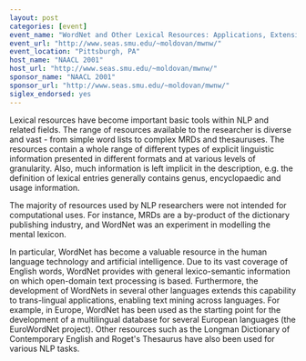 ```yaml
---
layout: post
categories: [event]
event_name: "WordNet and Other Lexical Resources: Applications, Extensions and Customizations"
event_url: "http://www.seas.smu.edu/~moldovan/mwnw/"
event_location: "Pittsburgh, PA"
host_name: "NAACL 2001"
host_url: "http://www.seas.smu.edu/~moldovan/mwnw/"
sponsor_name: "NAACL 2001"
sponsor_url: "http://www.seas.smu.edu/~moldovan/mwnw/"
siglex_endorsed: yes
---
```

Lexical resources have become important basic tools within NLP and related fields. The range of resources available to the researcher is diverse and vast - from simple word lists to complex MRDs and thesauruses. The resources contain a whole range of different types of explicit linguistic information presented in different formats and at various levels of granularity. Also, much information is left implicit in the description, e.g. the definition of lexical entries generally contains genus, encyclopaedic and usage information.

The majority of resources used by NLP researchers were not intended for computational uses. For instance, MRDs are a by-product of the dictionary publishing industry, and WordNet was an experiment in modelling the mental lexicon.

In particular, WordNet has become a valuable resource in the human language technology and artificial intelligence. Due to its vast coverage of English words, WordNet provides with general lexico-semantic information on which open-domain text processing is based. Furthermore, the development of WordNets in several other languages extends this capability to trans-lingual applications, enabling text mining across languages. For example, in Europe, WordNet has been used as the starting point for the development of a multilingual database for several European languages (the EuroWordNet project). Other resources such as the Longman Dictionary of Contemporary English and Roget's Thesaurus have also been used for various NLP tasks.